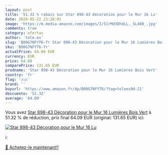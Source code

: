 ```yaml
---
layout: post
title: '51.32 % rabais sur Star 898-43 Décoration pour le Mur 16 Lu'
date: 2020-05-22 23:28:01
image: 'https://m.media-amazon.com/images/I/51rMd3OhdLL._SL400_.jpg'
comments: true
category: ofertas
author: 'tole.es'
slug: 'B00G7NFYT6-fr Star 898-43 Décoration pour le Mur 16 Lumières Bois Vert'
sku: 'B00G7NFYT6-fr'
actualPrice: 64.09 EUR
currency: EUR
price: 64.09
comparePrice: 131.65 EUR
prodname: 'Star 898-43 Décoration pour le Mur 16 Lumières Bois Vert'
country: 'fr'
flag: '🇫🇷'
brand: ''
buyurl: 'https://www.amazon.fr/dp/B00G7NFYT6/?tag=tolees0d-21'
descuento: '51.32'
average: '64.09'
---
```


Vous avez [Star 898-43 Décoration pour le Mur 16 Lumières Bois Vert](https://www.amazon.fr/dp/B00G7NFYT6/?tag=tolees0d-21)  à  51.32 % de réduction, prix final  64.09 EUR (original: 131.65 EUR) ici:

[![Star 898-43 Décoration pour le Mur 16 Lu](https://m.media-amazon.com/images/I/51rMd3OhdLL._SL400_.jpg)](https://www.amazon.fr/dp/B00G7NFYT6/?tag=tolees0d-21)

ℹ️:


[🛒 Achetez-le maintenant!!](https://www.amazon.fr/dp/B00G7NFYT6/?tag=tolees0d-21)
